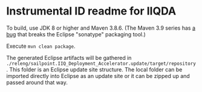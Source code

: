 # Instrumental ID readme for IIQDA

To build, use JDK 8 or higher and Maven 3.8.6. (The Maven 3.9 series has [a bug](https://gitlab.eclipse.org/eclipsefdn/helpdesk/-/issues/3014) that breaks the Eclipse "sonatype" packaging tool.)

Execute `mvn clean package`.

The generated Eclipse artifacts will be gathered in `./releng/sailpoint.IIQ_Deployment_Accelerator.update/target/repository`. This folder is an Eclipse update site structure. The local folder can be imported directly into Eclipse as an update site or it can be zipped up and passed around that way.
